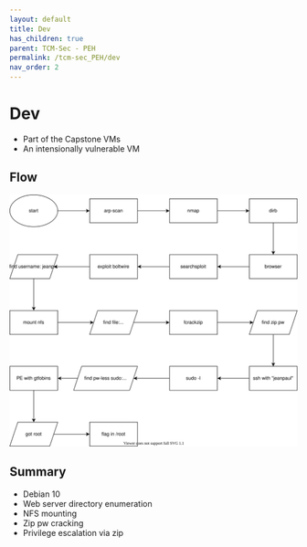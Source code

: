 ```yaml
---
layout: default
title: Dev
has_children: true
parent: TCM-Sec - PEH
permalink: /tcm-sec_PEH/dev
nav_order: 2
---
```

<!-- markdownlint-disable MD022 -->
<!-- markdownlint-disable MD025 -->

# Dev

- Part of the Capstone VMs
- An intensionally vulnerable VM

## Flow 

![flow](../assets/TCM-Sec/Dev/flow.drawio.svg)

## Summary

- Debian 10
- Web server directory enumeration
- NFS mounting
- Zip pw cracking
- Privilege escalation via zip